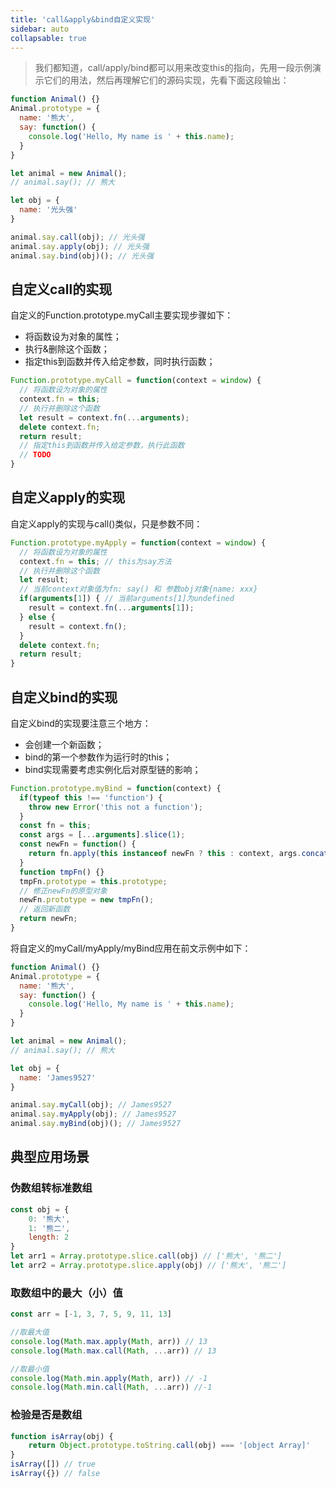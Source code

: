 ```yaml
---
title: 'call&apply&bind自定义实现'
sidebar: auto
collapsable: true
---
```


> 我们都知道，call/apply/bind都可以用来改变this的指向，先用一段示例演示它们的用法，然后再理解它们的源码实现，先看下面这段输出：

```js
function Animal() {}
Animal.prototype = {
  name: '熊大',
  say: function() {
    console.log('Hello, My name is ' + this.name);
  }
}

let animal = new Animal();
// animal.say(); // 熊大

let obj = {
  name: '光头强'
}

animal.say.call(obj); // 光头强
animal.say.apply(obj); // 光头强
animal.say.bind(obj)(); // 光头强
```

## 自定义call的实现

自定义的Function.prototype.myCall主要实现步骤如下：

+ 将函数设为对象的属性；
+ 执行&删除这个函数；
+ 指定this到函数并传入给定参数，同时执行函数；

```js
Function.prototype.myCall = function(context = window) {
  // 将函数设为对象的属性
  context.fn = this;
  // 执行并删除这个函数
  let result = context.fn(...arguments);
  delete context.fn;
  return result;
  // 指定this到函数并传入给定参数，执行此函数
  // TODO
}
```

## 自定义apply的实现

自定义apply的实现与call()类似，只是参数不同：

```js
Function.prototype.myApply = function(context = window) {
  // 将函数设为对象的属性
  context.fn = this; // this为say方法
  // 执行并删除这个函数
  let result;
  // 当前context对象值为fn: say() 和 参数obj对象{name: xxx}
  if(arguments[1]) { // 当前arguments[1]为undefined
    result = context.fn(...arguments[1]);
  } else {
    result = context.fn();
  }
  delete context.fn;
  return result;
}
```

## 自定义bind的实现
自定义bind的实现要注意三个地方：

+ 会创建一个新函数；
+ bind的第一个参数作为运行时的this；
+ bind实现需要考虑实例化后对原型链的影响；

```js
Function.prototype.myBind = function(context) {
  if(typeof this !== 'function') {
    throw new Error('this not a function');
  }
  const fn = this;
  const args = [...arguments].slice(1);
  const newFn = function() {
    return fn.apply(this instanceof newFn ? this : context, args.concat(...arguments));
  }
  function tmpFn() {}
  tmpFn.prototype = this.prototype;
  // 修正newFn的原型对象
  newFn.prototype = new tmpFn();
  // 返回新函数
  return newFn;
}
```

将自定义的myCall/myApply/myBind应用在前文示例中如下：

```js
function Animal() {}
Animal.prototype = {
  name: '熊大',
  say: function() {
    console.log('Hello, My name is ' + this.name);
  }
}

let animal = new Animal();
// animal.say(); // 熊大

let obj = {
  name: 'James9527'
}

animal.say.myCall(obj); // James9527
animal.say.myApply(obj); // James9527
animal.say.myBind(obj)(); // James9527
```
## 典型应用场景

### 伪数组转标准数组

```js
const obj = {
    0: '熊大',
    1: '熊二',
    length: 2
}
let arr1 = Array.prototype.slice.call(obj) // ['熊大', '熊二']
let arr2 = Array.prototype.slice.apply(obj) // ['熊大', '熊二']
```

### 取数组中的最大（小）值

```js
const arr = [-1, 3, 7, 5, 9, 11, 13]

//取最大值
console.log(Math.max.apply(Math, arr)) // 13
console.log(Math.max.call(Math, ...arr)) // 13

//取最小值
console.log(Math.min.apply(Math, arr)) // -1
console.log(Math.min.call(Math, ...arr)) //-1

```

### 检验是否是数组

```js
function isArray(obj) {
    return Object.prototype.toString.call(obj) === '[object Array]'
}
isArray([]) // true
isArray({}) // false
```